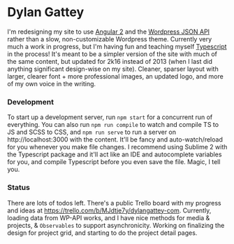 # Dylan Gattey

I'm redesigning my site to use [Angular 2](https://angular.io/) and the [Wordpress JSON API](http://v2.wp-api.org/) rather than a slow, non-customizable Wordpress theme. Currently very much a work in progress, but I'm having fun and teaching myself [Typescript](https://www.typescriptlang.org/) in the process! It's meant to be a simpler version of the site with much of the same content, but updated for 2k16 instead of 2013 (when I last did anything significant design-wise on my site). Cleaner, sparser layout with larger, clearer font + more professional images, an updated logo, and more of my own voice in the writing.

### Development
To start up a development server, run `npm start` for a concurrent run of everything. You can also run `npm run compile` to watch and compile TS to JS and SCSS to CSS, and `npm run serve` to run a server on http://localhost:3000 with the content. It'll be fancy and auto-watch/reload for you whenever you make file changes. I recommend using Sublime 2 with the Typescript package and it'll act like an IDE and autocomplete variables for you, and compile Typescript before you even save the file. Magic, I tell you.

### Status
There are lots of todos left. There's a public Trello board with my progress and ideas at https://trello.com/b/MJdtje7y/dylangattey-com. Currently, loading data from WP-API works, and I have nice methods for media & projects, & `Observables` to support asynchronicity. Working on finalizing the design for project grid, and starting to do the project detail pages.
